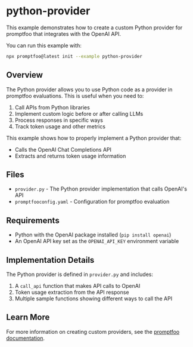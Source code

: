 # python-provider

This example demonstrates how to create a custom Python provider for promptfoo that integrates with the OpenAI API.

You can run this example with:

```bash
npx promptfoo@latest init --example python-provider
```

## Overview

The Python provider allows you to use Python code as a provider in promptfoo evaluations. This is useful when you need to:

1. Call APIs from Python libraries
2. Implement custom logic before or after calling LLMs
3. Process responses in specific ways
4. Track token usage and other metrics

This example shows how to properly implement a Python provider that:

- Calls the OpenAI Chat Completions API
- Extracts and returns token usage information

## Files

- `provider.py` - The Python provider implementation that calls OpenAI's API
- `promptfooconfig.yaml` - Configuration for promptfoo evaluation

## Requirements

- Python with the OpenAI package installed (`pip install openai`)
- An OpenAI API key set as the `OPENAI_API_KEY` environment variable

## Implementation Details

The Python provider is defined in `provider.py` and includes:

1. A `call_api` function that makes API calls to OpenAI
2. Token usage extraction from the API response
3. Multiple sample functions showing different ways to call the API

## Learn More

For more information on creating custom providers, see the [promptfoo documentation](https://promptfoo.dev/docs/providers/python/).
